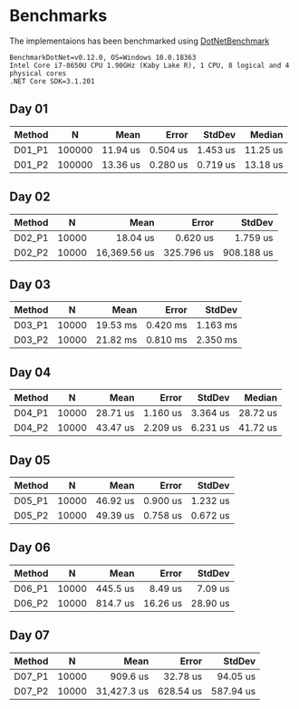 # Benchmarks
The implementaions has been benchmarked using [DotNetBenchmark](https://github.com/dotnet/BenchmarkDotNet)

```
BenchmarkDotNet=v0.12.0, OS=Windows 10.0.18363
Intel Core i7-8650U CPU 1.90GHz (Kaby Lake R), 1 CPU, 8 logical and 4 physical cores
.NET Core SDK=3.1.201
```

## Day 01
| Method |      N |     Mean |    Error |   StdDev |   Median |
|------- |------- |---------:|---------:|---------:|---------:|
| D01_P1 | 100000 | 11.94 us | 0.504 us | 1.453 us | 11.25 us |
| D01_P2 | 100000 | 13.36 us | 0.280 us | 0.719 us | 13.18 us |

## Day 02
| Method |     N |         Mean |      Error |     StdDev |
|------- |------ |-------------:|-----------:|-----------:|
| D02_P1 | 10000 |     18.04 us |   0.620 us |   1.759 us |
| D02_P2 | 10000 | 16,369.56 us | 325.796 us | 908.188 us |

## Day 03
| Method |     N |     Mean |    Error |   StdDev |
|------- |------ |---------:|---------:|---------:|
| D03_P1 | 10000 | 19.53 ms | 0.420 ms | 1.163 ms |
| D03_P2 | 10000 | 21.82 ms | 0.810 ms | 2.350 ms |

## Day 04
| Method |     N |     Mean |    Error |   StdDev |   Median |
|------- |------ |---------:|---------:|---------:|---------:|
| D04_P1 | 10000 | 28.71 us | 1.160 us | 3.364 us | 28.72 us |
| D04_P2 | 10000 | 43.47 us | 2.209 us | 6.231 us | 41.72 us |

## Day 05
| Method |     N |     Mean |    Error |   StdDev |
|------- |------ |---------:|---------:|---------:|
| D05_P1 | 10000 | 46.92 us | 0.900 us | 1.232 us |
| D05_P2 | 10000 | 49.39 us | 0.758 us | 0.672 us |

## Day 06
| Method |     N |     Mean |    Error |   StdDev |
|------- |------ |---------:|---------:|---------:|
| D06_P1 | 10000 | 445.5 us |  8.49 us |  7.09 us |
| D06_P2 | 10000 | 814.7 us | 16.26 us | 28.90 us |

## Day 07
| Method |     N |        Mean |     Error |    StdDev |
|------- |------ |------------:|----------:|----------:|
| D07_P1 | 10000 |    909.6 us |  32.78 us |  94.05 us |
| D07_P2 | 10000 | 31,427.3 us | 628.54 us | 587.94 us |
